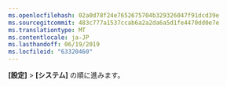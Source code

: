 ```yaml
---
ms.openlocfilehash: 02a0d78f24e7652675704b329326047f91dcd39e
ms.sourcegitcommit: 483c777a1537ccab6a2a2da6a5d1fe4470dd0e7e
ms.translationtype: MT
ms.contentlocale: ja-JP
ms.lasthandoff: 06/19/2019
ms.locfileid: "63320460"
---
```

**[設定]**  >  **[システム]** の順に進みます。